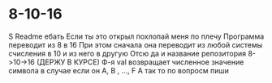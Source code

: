 # 8-10-16
S
Readme ебать
Если ты это открыл похлопай меня по плечу
Программа переводит из 8 в 16
При этом сначала она переводит из любой системы счисления в 10 и из него в другую
Отсю да и название репозитория 8->10->16 (ДЕРЖУ В КУРСЕ)
Ф-я val возвращает численное значение символа в случае если он A, B , ..., F
А так то по вопросм пиши

